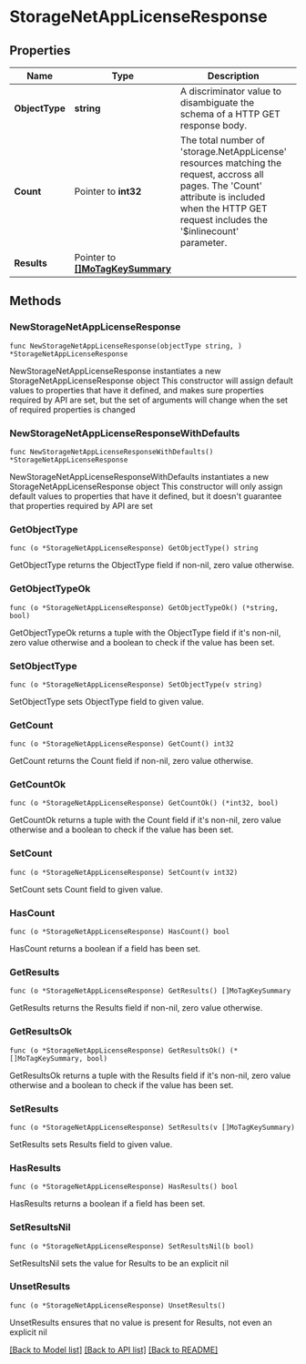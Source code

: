 # StorageNetAppLicenseResponse

## Properties

Name | Type | Description | Notes
------------ | ------------- | ------------- | -------------
**ObjectType** | **string** | A discriminator value to disambiguate the schema of a HTTP GET response body. | 
**Count** | Pointer to **int32** | The total number of &#39;storage.NetAppLicense&#39; resources matching the request, accross all pages. The &#39;Count&#39; attribute is included when the HTTP GET request includes the &#39;$inlinecount&#39; parameter. | [optional] 
**Results** | Pointer to [**[]MoTagKeySummary**](MoTagKeySummary.md) |  | [optional] 

## Methods

### NewStorageNetAppLicenseResponse

`func NewStorageNetAppLicenseResponse(objectType string, ) *StorageNetAppLicenseResponse`

NewStorageNetAppLicenseResponse instantiates a new StorageNetAppLicenseResponse object
This constructor will assign default values to properties that have it defined,
and makes sure properties required by API are set, but the set of arguments
will change when the set of required properties is changed

### NewStorageNetAppLicenseResponseWithDefaults

`func NewStorageNetAppLicenseResponseWithDefaults() *StorageNetAppLicenseResponse`

NewStorageNetAppLicenseResponseWithDefaults instantiates a new StorageNetAppLicenseResponse object
This constructor will only assign default values to properties that have it defined,
but it doesn't guarantee that properties required by API are set

### GetObjectType

`func (o *StorageNetAppLicenseResponse) GetObjectType() string`

GetObjectType returns the ObjectType field if non-nil, zero value otherwise.

### GetObjectTypeOk

`func (o *StorageNetAppLicenseResponse) GetObjectTypeOk() (*string, bool)`

GetObjectTypeOk returns a tuple with the ObjectType field if it's non-nil, zero value otherwise
and a boolean to check if the value has been set.

### SetObjectType

`func (o *StorageNetAppLicenseResponse) SetObjectType(v string)`

SetObjectType sets ObjectType field to given value.


### GetCount

`func (o *StorageNetAppLicenseResponse) GetCount() int32`

GetCount returns the Count field if non-nil, zero value otherwise.

### GetCountOk

`func (o *StorageNetAppLicenseResponse) GetCountOk() (*int32, bool)`

GetCountOk returns a tuple with the Count field if it's non-nil, zero value otherwise
and a boolean to check if the value has been set.

### SetCount

`func (o *StorageNetAppLicenseResponse) SetCount(v int32)`

SetCount sets Count field to given value.

### HasCount

`func (o *StorageNetAppLicenseResponse) HasCount() bool`

HasCount returns a boolean if a field has been set.

### GetResults

`func (o *StorageNetAppLicenseResponse) GetResults() []MoTagKeySummary`

GetResults returns the Results field if non-nil, zero value otherwise.

### GetResultsOk

`func (o *StorageNetAppLicenseResponse) GetResultsOk() (*[]MoTagKeySummary, bool)`

GetResultsOk returns a tuple with the Results field if it's non-nil, zero value otherwise
and a boolean to check if the value has been set.

### SetResults

`func (o *StorageNetAppLicenseResponse) SetResults(v []MoTagKeySummary)`

SetResults sets Results field to given value.

### HasResults

`func (o *StorageNetAppLicenseResponse) HasResults() bool`

HasResults returns a boolean if a field has been set.

### SetResultsNil

`func (o *StorageNetAppLicenseResponse) SetResultsNil(b bool)`

 SetResultsNil sets the value for Results to be an explicit nil

### UnsetResults
`func (o *StorageNetAppLicenseResponse) UnsetResults()`

UnsetResults ensures that no value is present for Results, not even an explicit nil

[[Back to Model list]](../README.md#documentation-for-models) [[Back to API list]](../README.md#documentation-for-api-endpoints) [[Back to README]](../README.md)


